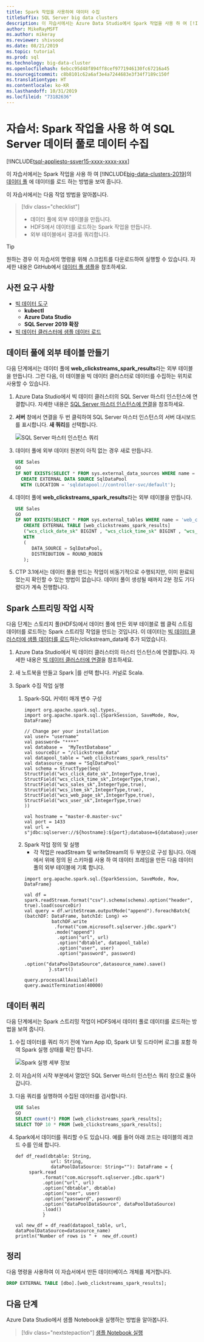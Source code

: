 ```yaml
---
title: Spark 작업을 사용하여 데이터 수집
titleSuffix: SQL Server big data clusters
description: 이 자습서에서는 Azure Data Studio에서 Spark 작업을 사용 하 여 [!INCLUDE[big-data-clusters-2019](../includes/ssbigdataclusters-ver15.md)]의 데이터 풀에 데이터를 수집 하는 방법을 보여 줍니다.
author: MikeRayMSFT
ms.author: mikeray
ms.reviewer: shivsood
ms.date: 08/21/2019
ms.topic: tutorial
ms.prod: sql
ms.technology: big-data-cluster
ms.openlocfilehash: 6ebcc95d48f894ff8cef9771946130fc67216a45
ms.sourcegitcommit: c8b8101c62a6af3e4a7244683e3f34f7189c150f
ms.translationtype: HT
ms.contentlocale: ko-KR
ms.lasthandoff: 10/31/2019
ms.locfileid: "73182636"
---
```

# <a name="tutorial-ingest-data-into-a-sql-server-data-pool-with-spark-jobs"></a>자습서: Spark 작업을 사용 하 여 SQL Server 데이터 풀로 데이터 수집

[!INCLUDE[tsql-appliesto-ssver15-xxxx-xxxx-xxx](../includes/tsql-appliesto-ssver15-xxxx-xxxx-xxx.md)]

이 자습서에서는 Spark 작업을 사용 하 여 [!INCLUDE[big-data-clusters-2019](../includes/ssbigdataclusters-ver15.md)]의 [데이터 풀](concept-data-pool.md) 에 데이터를 로드 하는 방법을 보여 줍니다. 

이 자습서에서는 다음 작업 방법을 알아봅니다.

> [!div class="checklist"]
> * 데이터 풀에 외부 테이블을 만듭니다.
> * HDFS에서 데이터를 로드하는 Spark 작업을 만듭니다.
> * 외부 테이블에서 결과를 쿼리합니다.

> [!TIP]
> 원하는 경우 이 자습서의 명령을 위해 스크립트를 다운로드하여 실행할 수 있습니다. 자세한 내용은 GitHub에서 [데이터 풀 샘플](https://github.com/Microsoft/sql-server-samples/tree/master/samples/features/sql-big-data-cluster/data-pool)을 참조하세요.

## <a id="prereqs"></a> 사전 요구 사항

- [빅 데이터 도구](deploy-big-data-tools.md)
   - **kubectl**
   - **Azure Data Studio**
   - **SQL Server 2019 확장**
- [빅 데이터 클러스터에 샘플 데이터 로드](tutorial-load-sample-data.md)

## <a name="create-an-external-table-in-the-data-pool"></a>데이터 풀에 외부 테이블 만들기

다음 단계에서는 데이터 풀에 **web_clickstreams_spark_results**라는 외부 테이블을 만듭니다. 그런 다음, 이 테이블을 빅 데이터 클러스터로 데이터를 수집하는 위치로 사용할 수 있습니다.

1. Azure Data Studio에서 빅 데이터 클러스터의 SQL Server 마스터 인스턴스에 연결합니다. 자세한 내용은 [SQL Server 마스터 인스턴스에 연결](connect-to-big-data-cluster.md#master)을 참조하세요.

1. **서버** 창에서 연결을 두 번 클릭하여 SQL Server 마스터 인스턴스의 서버 대시보드를 표시합니다. **새 쿼리**를 선택합니다.

   ![SQL Server 마스터 인스턴스 쿼리](./media/tutorial-data-pool-ingest-spark/sql-server-master-instance-query.png)

1. 데이터 풀에 외부 데이터 원본이 아직 없는 경우 새로 만듭니다.

   ```sql
   USE Sales
   GO
   IF NOT EXISTS(SELECT * FROM sys.external_data_sources WHERE name = 'SqlDataPool')
     CREATE EXTERNAL DATA SOURCE SqlDataPool
     WITH (LOCATION = 'sqldatapool://controller-svc/default');
   ```

1. 데이터 풀에 **web_clickstreams_spark_results**라는 외부 테이블을 만듭니다.

   ```sql
   USE Sales
   GO
   IF NOT EXISTS(SELECT * FROM sys.external_tables WHERE name = 'web_clickstreams_spark_results')
      CREATE EXTERNAL TABLE [web_clickstreams_spark_results]
      ("wcs_click_date_sk" BIGINT , "wcs_click_time_sk" BIGINT , "wcs_sales_sk" BIGINT , "wcs_item_sk" BIGINT , "wcs_web_page_sk" BIGINT , "wcs_user_sk" BIGINT)
      WITH
      (
         DATA_SOURCE = SqlDataPool,
         DISTRIBUTION = ROUND_ROBIN
      );
   ```
  
1. CTP 3.1에서는 데이터 풀을 만드는 작업이 비동기적으로 수행되지만, 이미 완료되었는지 확인할 수 있는 방법이 없습니다. 데이터 풀이 생성될 때까지 2분 정도 기다렸다가 계속 진행합니다.

## <a name="start-a-spark-streaming-job"></a>Spark 스트리밍 작업 시작

다음 단계는 스토리지 풀(HDFS)에서 데이터 풀에 만든 외부 테이블로 웹 클릭 스트림 데이터를 로드하는 Spark 스트리밍 작업을 만드는 것입니다. 이 데이터는 [빅 데이터 클러스터에 샘플 데이터를 로드](tutorial-load-sample-data.md)하는/clickstream_data에 추가 되었습니다.

1. Azure Data Studio에서 빅 데이터 클러스터의 마스터 인스턴스에 연결합니다. 자세한 내용은 [빅 데이터 클러스터에 연결](connect-to-big-data-cluster.md)을 참조하세요.

2. 새 노트북을 만들고 Spark |를 선택 합니다. 커널로 Scala.

3. Spark 수집 작업 실행
   1. Spark-SQL 커넥터 매개 변수 구성
      ```
      import org.apache.spark.sql.types._
      import org.apache.spark.sql.{SparkSession, SaveMode, Row, DataFrame}

      // Change per your installation
      val user= "username"
      val password= "****"
      val database =  "MyTestDatabase"
      val sourceDir = "/clickstream_data"
      val datapool_table = "web_clickstreams_spark_results"
      val datasource_name = "SqlDataPool"
      val schema = StructType(Seq(
      StructField("wcs_click_date_sk",IntegerType,true), StructField("wcs_click_time_sk",IntegerType,true), StructField("wcs_sales_sk",IntegerType,true), StructField("wcs_item_sk",IntegerType,true), 
      StructField("wcs_web_page_sk",IntegerType,true), StructField("wcs_user_sk",IntegerType,true)
      ))

      val hostname = "master-0.master-svc"
      val port = 1433
      val url = s"jdbc:sqlserver://${hostname}:${port};database=${database};user=${user};password=${password};"
      ```
   2. Spark 작업 정의 및 실행
      * 각 작업은 readStream 및 writeStream의 두 부분으로 구성 됩니다. 아래에서 위에 정의 된 스키마를 사용 하 여 데이터 프레임을 만든 다음 데이터 풀의 외부 테이블에 기록 합니다.
      ```
      import org.apache.spark.sql.{SparkSession, SaveMode, Row, DataFrame}
      
      val df = spark.readStream.format("csv").schema(schema).option("header", true).load(sourceDir)
      val query = df.writeStream.outputMode("append").foreachBatch{ (batchDF: DataFrame, batchId: Long) => 
                batchDF.write
                 .format("com.microsoft.sqlserver.jdbc.spark")
                 .mode("append")
                  .option("url", url)
                  .option("dbtable", datapool_table)
                  .option("user", user)
                  .option("password", password)
                  .option("dataPoolDataSource",datasource_name).save()
               }.start()

      query.processAllAvailable()
      query.awaitTermination(40000)
      ```
## <a name="query-the-data"></a>데이터 쿼리

다음 단계에서는 Spark 스트리밍 작업이 HDFS에서 데이터 풀로 데이터를 로드하는 방법을 보여 줍니다.

1. 수집 데이터를 쿼리 하기 전에 Yarn App ID, Spark UI 및 드라이버 로그를 포함 하 여 Spark 실행 상태를 확인 합니다.

   ![Spark 실행 세부 정보](./media/tutorial-data-pool-ingest-spark/Spark-Joblog-sparkui-yarn.png)

1. 이 자습서의 시작 부분에서 열었던 SQL Server 마스터 인스턴스 쿼리 창으로 돌아갑니다.

1. 다음 쿼리를 실행하여 수집된 데이터를 검사합니다.

   ```sql
   USE Sales
   GO
   SELECT count(*) FROM [web_clickstreams_spark_results];
   SELECT TOP 10 * FROM [web_clickstreams_spark_results];
   ```
1. Spark에서 데이터를 쿼리할 수도 있습니다. 예를 들어 아래 코드는 테이블의 레코드 수를 인쇄 합니다.
   ```
   def df_read(dbtable: String,
                url: String,
                dataPoolDataSource: String=""): DataFrame = {
        spark.read
             .format("com.microsoft.sqlserver.jdbc.spark")
             .option("url", url)
             .option("dbtable", dbtable)
             .option("user", user)
             .option("password", password)
             .option("dataPoolDataSource", dataPoolDataSource)
             .load()
             }

   val new_df = df_read(datapool_table, url, dataPoolDataSource=datasource_name)
   println("Number of rows is " +  new_df.count)
   ```
## <a name="clean-up"></a>정리

다음 명령을 사용하여 이 자습서에서 만든 데이터베이스 개체를 제거합니다.

```sql
DROP EXTERNAL TABLE [dbo].[web_clickstreams_spark_results];
```

## <a name="next-steps"></a>다음 단계

Azure Data Studio에서 샘플 Notebook을 실행하는 방법을 알아봅니다.
> [!div class="nextstepaction"]
> [샘플 Notebook 실행](tutorial-notebook-spark.md)
